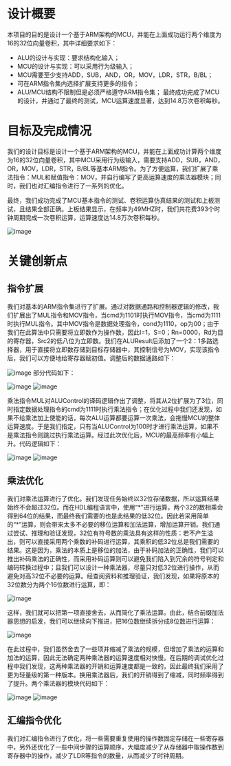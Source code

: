 设计概要
=====
本项目的目的是设计一个基于ARM架构的MCU，并能在上面成功运行两个维度为16的32位向量卷积，其中详细要求如下：
- ALU的设计与实现：要求结构化输入；
- MCU的设计与实现：可以采用行为级输入；
- MCU需要至少支持ADD，SUB，AND，OR，MOV，LDR，STR，B/BL；
- 可在ARM指令集内选择扩展支持更多的指令；
- ALU/MCU结构不限制但是必须严格遵守ARM指令集；
最终成功完成了MCU的设计，并通过了最终的测试，MCU运算速度显著，达到14.8万次卷积每秒。

目标及完成情况
=====
我们的设计目标是设计一个基于ARM架构的MCU，并能在上面成功计算两个维度为16的32位向量卷积，其中MCU采用行为级输入，需要支持ADD，SUB，AND，OR，MOV，LDR，STR，B/BL等基本ARM指令。为了方便运算，我们扩展了乘法指令：MUL和赋值指令：MOV，并自行编写了更高运算速度的乘法器模块；同时，我们也对汇编指令进行了一系列的优化。

最终，我们成功完成了MCU基本指令的测试、卷积运算仿真结果的测试和上板测试，且结果全部正确。上板结果显示，在频率为49MHZ时，我们共花费393个时钟周期完成一次卷积运算，运算速度达14.8万次卷积每秒。

![image](https://github.com/TongZhao1030/MCU/assets/164134563/8b06577f-68ab-4198-9339-dcb305391ddd "上板结果")

关键创新点
=====
指令扩展
-----
我们对基本的ARM指令集进行了扩展。通过对数据通路和控制器逻辑的修改，我们扩展出了MUL指令和MOV指令，当cmd为1101时执行MOV指令，当cmd为1111时执行MUL指令。其中MOV指令是数据处理指令，cond为1110，op为00；由于我们在此算法中只需要将立即数作为操作数，因此I=1，S=0；Rn=0000，Rd为目的寄存器，Src2的低八位为立即数。我们在ALUResult后添加了一个2：1多路选择器，用于直接将立即数存储到目标存储器中，其控制信号为MOV，实现该指令后，我们可以方便地给寄存器赋初值。调整后的数据通路如下：

![image](https://github.com/TongZhao1030/MCU/assets/164134563/148aa570-cc42-48b9-ae79-678b8ee5d1ad "调整后的数据通路")
部分代码如下：

![image](https://github.com/TongZhao1030/MCU/assets/164134563/4b164be8-7985-41d1-9004-9ab8a6fa1882 "代码")
![image](https://github.com/TongZhao1030/MCU/assets/164134563/fedac6de-0949-408e-a230-17ba7edd1d26 "代码")

乘法指令MUL对ALUControl的译码逻辑作出了调整，将其从2位扩展为了3位，同时指定数据处理指令的cmd为1111时执行乘法指令；在优化过程中我们还发现，如果不给乘法加上使能的话，每次ALU运算都要运算一次乘法，会拖慢MCU的整体运算速度。于是我们指定，只有当ALUControl为100时才进行乘法运算，如果不是乘法指令则跳过执行乘法运算。经过此次优化后，MCU的最高频率有小幅上升。代码逻辑如下：

![image](https://github.com/TongZhao1030/MCU/assets/164134563/f5b8f74f-c9ad-4c76-8b8d-8beddb15163b "代码")
![image](https://github.com/TongZhao1030/MCU/assets/164134563/2e5139f6-9ecf-4791-b468-ca4a82899e2f "代码")

乘法优化
-----
我们对乘法运算进行了优化。我们发现任务始终以32位存储数据，所以运算结果始终不会超过32位。而在HDL编程语言中，使用“\*”进行运算，两个32的数相乘会得到64位的结果，而最终我们需要的也是此结果的低32位。因此若采用简单的“\*”运算，则会带来太多不必要的移位运算和加法运算，增加运算开销。我们通过尝试、推理和验证发现，32位有符号数的乘法具有这样的性质：若不产生溢出，则可以直接采用两个乘数的补码进行运算，其乘积的低32位总是我们需要的结果。这是因为，乘法的本质上是移位的加法，由于补码加法的正确性，我们可以推出补码乘法的正确性，而采用补码运算则可以避免我们陷入到冗余的符号判定和编码转换过程中；且我们可以设计一种乘法器，尽量只对低32位进行操作，从而避免对高32位不必要的运算。经查阅资料和推理验证，我们发现，如果将原本的32位数分为两个16位数进行运算，即：

![image](https://github.com/TongZhao1030/MCU/assets/164134563/d07d166a-8dda-43a2-8ee0-0bdfa567ff51#pic_center "运算过程")

这样，我们就可以把第一项直接舍去，从而简化了乘法运算。由此，结合前缀加法器思想的启发，我们可以继续向下推进，把16位数继续拆分成8位数进行运算：

![image](https://github.com/TongZhao1030/MCU/assets/164134563/edb1ddce-12c0-400b-8f48-a774812d9362#pic_center "运算过程")

在此过程中，我们虽然舍去了一些项并缩减了乘法的规模，但增加了乘法的运算和加法的运算，因此无法确定两种乘法器的运算速度相对快慢。在后期的调试优化过程中我们发现，这两种乘法器的开销和运算速度都是一致的，因此最终我们采用了更为轻量级的第一种版本。换用乘法器后，我们的开销得到了缩减，同时频率得到了提升。两个乘法器的模块代码如下：

![image](https://github.com/TongZhao1030/MCU/assets/164134563/4814fa03-95e4-4cdd-a07b-97e1ab39b0a4 "代码")
![image](https://github.com/TongZhao1030/MCU/assets/164134563/0d767cd9-f883-4b66-9452-76632814feab "代码")

汇编指令优化
-----
我们对汇编指令进行了优化，将一些需要重复使用的操作数固定存储在一些寄存器中，另外还优化了一些中间步骤的运算顺序，大幅度减少了从存储器中取操作数到寄存器中的操作，减少了LDR等指令的数量，从而减少了时钟周期。









